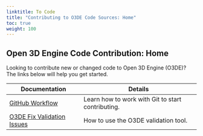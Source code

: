 ```yaml
---
linktitle: To Code
title: "Contributing to O3DE Code Sources: Home"
toc: true
weight: 100
---
```


## Open 3D Engine Code Contribution: Home

Looking to contribute new or changed code to Open 3D Engine (O3DE)? The links below will help you get started.

| Documentation      | Details                                                |
|--------------------|--------------------------------------------------------|
| [GitHub Workflow](git-workflow.md) | Learn how to work with Git to start contributing. |
| [O3DE Fix Validation Issues](validation-errors.md) | How to use the O3DE validation tool. |
